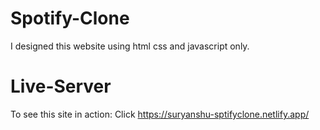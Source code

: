 # Spotify-Clone
I designed this website using html css and javascript only.

# Live-Server
To see this site in action: Click https://suryanshu-sptifyclone.netlify.app/
